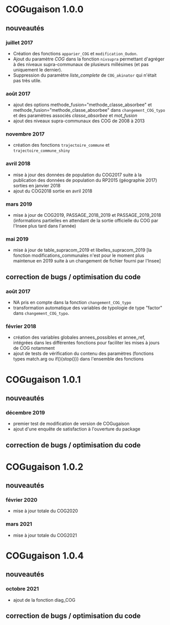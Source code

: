 # COGugaison 1.0.0

## nouveautés

### juillet 2017

* Création des fonctions `apparier_COG` et `modification_Oudon`.
* Ajout du paramètre *COG* dans la fonction `nivsupra` permettant d'agréger à des niveaux supra-communaux de plusieurs millésimes (et pas uniquement le dernier).
* Suppression du paramètre *liste_complete* de `COG_akinator` qui n'était pas très utile.

### août 2017

* ajout des options methode_fusion="methode_classe_absorbee" et methode_fusion="methode_classe_absorbee" dans `changement_COG_typo` et des paramètres associés *classe_absorbee* et *mot_fusion*
* ajout des niveaux supra-communaux des COG de 2008 à 2013

### novembre 2017

* création des fonctions `trajectoire_commune` et `trajectoire_commune_shiny`

### avril 2018

* mise à jour des données de population du COG2017 suite à la publication des données de population du RP2015 (géographie 2017) sorties en janvier 2018 
* ajout du COG2018 sortie en avril 2018

### mars 2019

* mise à jour de COG2019, PASSAGE_2018_2019 et PASSAGE_2019_2018 (informations partielles en attendant de la sortie officielle du COG par l'Insee plus tard dans l'année)

### mai 2019

* mise à jour de table_supracom_2019 et libelles_supracom_2019 [la fonction modifications_communales n'est pour le moment plus maintenue en 2019 suite à un changement de fichier fourni par l'Insee]



## correction de bugs / optimisation du code

### août 2017

* NA pris en compte dans la fonction `changement_COG_typo`
* transformation automatique des variables de typologie de type "factor" dans `changement_COG_typo`. 

### février 2018

* création des variables globales annees_possibles et annee_ref, intégrées dans les différentes fonctions pour faciliter les mises à jours de COG notamment
* ajout de tests de vérification du contenu des paramètres (fonctions types match.arg ou if(){stop()}) dans l'ensemble des fonctions

# COGugaison 1.0.1

## nouveautés

### décembre 2019

* premier test de modification de version de COGugaison
* ajout d'une enquête de satisfaction à l'ouverture du package

## correction de bugs / optimisation du code

# COGugaison 1.0.2

## nouveautés

### février 2020

* mise à jour totale du COG2020 

### mars 2021

* mise à jour totale du COG2021

# COGugaison 1.0.4

## nouveautés

### octobre 2021

* ajout de la fonction diag_COG


## correction de bugs / optimisation du code

